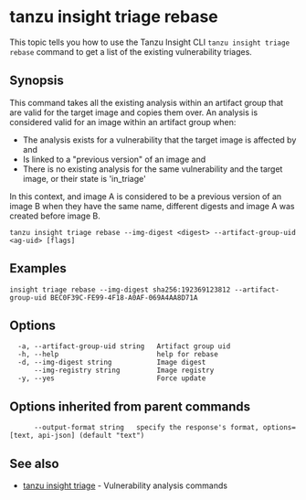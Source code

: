 # tanzu insight triage rebase

This topic tells you how to use the Tanzu Insight CLI
`tanzu insight triage rebase` command to get a list of the existing vulnerability triages.

## <a id='synopsis'></a>Synopsis

This command takes all the existing analysis within an artifact group that are
valid for the target image and copies them over. An analysis is considered valid
for an image within an artifact group when:

- The analysis exists for a vulnerability that the target image is affected by and
- Is linked to a "previous version" of an image and
- There is no existing analysis for the same vulnerability and the target image,
  or their state is 'in_triage'

In this context, and image A is considered to be a previous version of an image
B when they have the same name, different digests and image A was created before
image B.

```console
tanzu insight triage rebase --img-digest <digest> --artifact-group-uid <ag-uid> [flags]
```

## <a id='examples'></a>Examples

```console
insight triage rebase --img-digest sha256:192369123812 --artifact-group-uid BEC0F39C-FE99-4F18-A0AF-069A4AA8D71A
```

## <a id='options'></a>Options

```console
  -a, --artifact-group-uid string   Artifact group uid
  -h, --help                        help for rebase
  -d, --img-digest string           Image digest
      --img-registry string         Image registry
  -y, --yes                         Force update
```

## <a id='options'></a>Options inherited from parent commands

```console
      --output-format string   specify the response's format, options=[text, api-json] (default "text")
```

## <a id='see-also'></a>See also

* [tanzu insight triage](tanzu_insight_triage.hbs.md)	 - Vulnerability analysis commands

